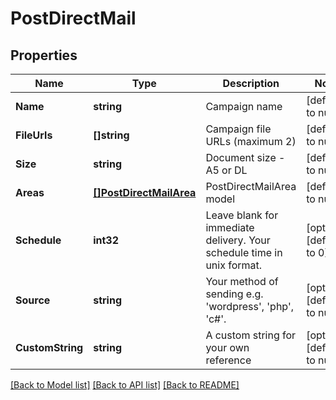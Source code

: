 # PostDirectMail

## Properties
Name | Type | Description | Notes
------------ | ------------- | ------------- | -------------
**Name** | **string** | Campaign name | [default to null]
**FileUrls** | **[]string** | Campaign file URLs (maximum 2) | [default to null]
**Size** | **string** | Document size - A5 or DL | [default to null]
**Areas** | [**[]PostDirectMailArea**](PostDirectMailArea.md) | PostDirectMailArea model | [default to null]
**Schedule** | **int32** | Leave blank for immediate delivery. Your schedule time in unix format. | [optional] [default to 0]
**Source** | **string** | Your method of sending e.g. &#39;wordpress&#39;, &#39;php&#39;, &#39;c#&#39;. | [optional] [default to null]
**CustomString** | **string** | A custom string for your own reference | [optional] [default to null]

[[Back to Model list]](../README.md#documentation-for-models) [[Back to API list]](../README.md#documentation-for-api-endpoints) [[Back to README]](../README.md)


